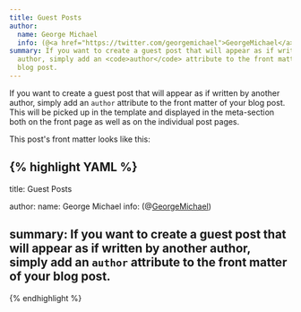 ```yaml
---
title: Guest Posts
author:
  name: George Michael
  info: (@<a href="https://twitter.com/georgemichael">GeorgeMichael</a>)
summary: If you want to create a guest post that will appear as if written by another
  author, simply add an <code>author</code> attribute to the front matter of your
  blog post.
---
```


If you want to create a guest post that will appear as if written by another author, simply add an `author` attribute to the front matter of your blog post. This will be picked up in the template and displayed in the meta-section both on the front page as well as on the individual post pages.

This post's front matter looks like this:

{% highlight YAML %}
---
title: Guest Posts

author:
  name: George Michael
  info: (@<a href="https://twitter.com/georgemichael">GeorgeMichael</a>)

summary: If you want to create a guest post that will appear as if written by another author, simply add an `author` attribute to the front matter of your blog post.
---
{% endhighlight %}

